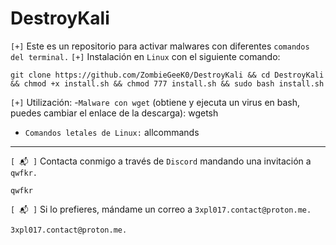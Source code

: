 # DestroyKali

`[+]` Este es un repositorio para activar malwares con diferentes `comandos del terminal.`
`[+]` Instalación en `Linux` con el siguiente comando:

    git clone https://github.com/ZombieGeeK0/DestroyKali && cd DestroyKali && chmod +x install.sh && chmod 777 install.sh && sudo bash install.sh

`[+]` Utilización:
-`Malware con wget` (obtiene y ejecuta un virus en bash, puedes cambiar el enlace de la descarga): wgetsh
- `Comandos letales de Linux:` allcommands

<hr>

`[ 📬 ]` Contacta conmigo a través de `Discord` mandando una invitación a `qwfkr.`

    qwfkr
`[ 📬 ]` Si lo prefieres, mándame un correo a `3xpl017.contact@proton.me.`

    3xpl017.contact@proton.me.
